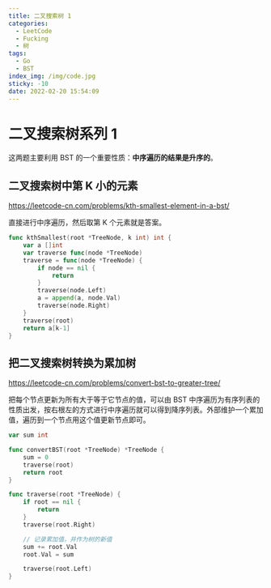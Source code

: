 ```yaml
---
title: 二叉搜索树 1
categories:
  - LeetCode
  - Fucking
  - 树
tags:
  - Go
  - BST
index_img: /img/code.jpg
sticky: -10
date: 2022-02-20 15:54:09
---
```


# 二叉搜索树系列 1

这两题主要利用 BST 的一个重要性质：**中序遍历的结果是升序的**。

## 二叉搜索树中第 K 小的元素

https://leetcode-cn.com/problems/kth-smallest-element-in-a-bst/

直接进行中序遍历，然后取第 K 个元素就是答案。

```go
func kthSmallest(root *TreeNode, k int) int {
    var a []int
    var traverse func(node *TreeNode)
    traverse = func(node *TreeNode) {
        if node == nil {
            return
        }
        traverse(node.Left)
        a = append(a, node.Val)
        traverse(node.Right)
    }
    traverse(root)
    return a[k-1]
}
```

## 把二叉搜索树转换为累加树

https://leetcode-cn.com/problems/convert-bst-to-greater-tree/

把每个节点更新为所有大于等于它节点的值，可以由 BST 中序遍历为有序列表的性质出发，按右根左的方式进行中序遍历就可以得到降序列表。外部维护一个累加值，遍历到一个节点用这个值更新节点即可。

```go
var sum int

func convertBST(root *TreeNode) *TreeNode {
    sum = 0
    traverse(root)
    return root
}

func traverse(root *TreeNode) {
    if root == nil {
        return
    }
    traverse(root.Right)

    // 记录累加值，并作为树的新值
    sum += root.Val
    root.Val = sum

    traverse(root.Left)
}
```